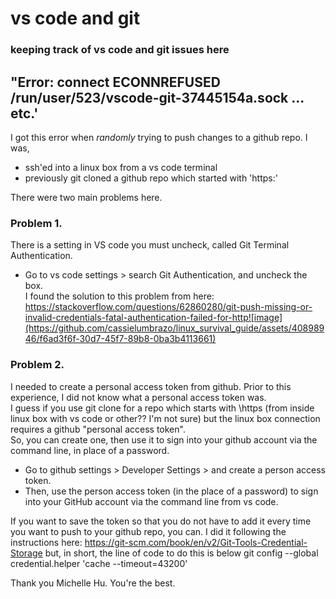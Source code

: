 # vs code and git 
### keeping track of vs code and git issues here 

## "Error: connect ECONNREFUSED /run/user/523/vscode-git-37445154a.sock ... etc.'
I got this error when *randomly* trying to push changes to a github repo. I was, 
* ssh'ed into a linux box from a vs code terminal
* previously git cloned a github repo which started with 'https:'

There were two main problems here. 

### Problem 1. 
There is a setting in VS code you must uncheck, called Git Terminal Authentication.
* Go to vs code settings > search Git Authentication, and uncheck the box.\
I found the solution to this problem from here: https://stackoverflow.com/questions/62860280/git-push-missing-or-invalid-credentials-fatal-authentication-failed-for-http![image](https://github.com/cassielumbrazo/linux_survival_guide/assets/40898946/f6ad3f6f-30d7-45f7-89b8-0ba3b4113661)

### Problem 2. 
I needed to create a personal access token from github.
Prior to this experience, I did not know what a personal access token was.\
I guess if you use git clone for a repo which starts with \https (from inside linux box with vs code or other?? I'm not sure) but the linux box connection requires a github "personal access token".\
So, you can create one, then use it to sign into your github account via the command line, in place of a password.
* Go to github settings > Developer Settings > and create a person access token.
* Then, use the person access token (in the place of a password) to sign into your GitHub account via the command line from vs code.

If you want to save the token so that you do not have to add it every time you want to push to your github repo, you can. 
I did it following the instructions here: https://git-scm.com/book/en/v2/Git-Tools-Credential-Storage
but, in short, the line of code to do this is below
git config --global credential.helper 'cache --timeout=43200'

Thank you Michelle Hu. You're the best. 

